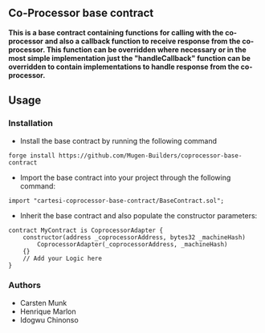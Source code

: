 ## Co-Processor base contract

**This is a base contract containing functions for calling with the co-processor and also a callback function to receive response from the co-processor. This function can be overridden where necessary or in the most simple implementation just the "handleCallback" function can be overridden to contain implementations to handle response from the co-processor.**

## Usage

### Installation

- Install the base contract by running the following command

```shell
forge install https://github.com/Mugen-Builders/coprocessor-base-contract
```

- Import the base contract into your project through the following command:

```solidity
import "cartesi-coprocessor-base-contract/BaseContract.sol";
```

- Inherit the base contract and also populate the constructor parameters:

```solidity
contract MyContract is CoprocessorAdapter {
    constructor(address _coprocessorAddress, bytes32 _machineHash)
        CoprocessorAdapter(_coprocessorAddress, _machineHash)
    {}
    // Add your Logic here
}
```

### Authors

- Carsten Munk
- Henrique Marlon
- Idogwu Chinonso
